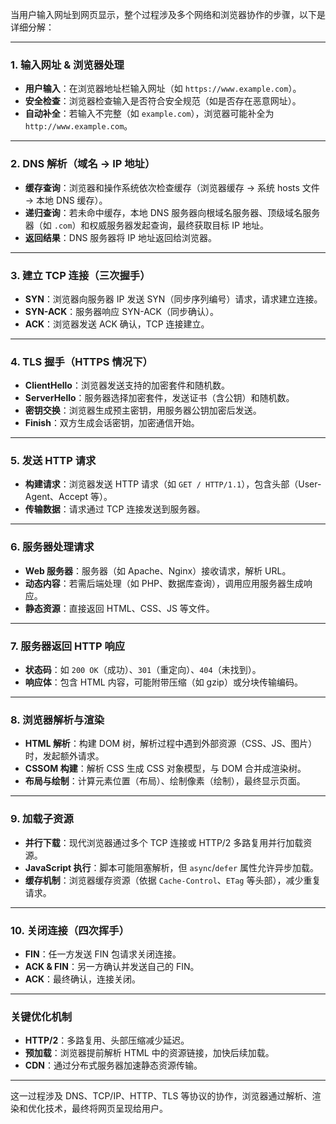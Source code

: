 当用户输入网址到网页显示，整个过程涉及多个网络和浏览器协作的步骤，以下是详细分解：

---

### **1. 输入网址 & 浏览器处理**
- **用户输入**：在浏览器地址栏输入网址（如 `https://www.example.com`）。
- **安全检查**：浏览器检查输入是否符合安全规范（如是否存在恶意网址）。
- **自动补全**：若输入不完整（如 `example.com`），浏览器可能补全为 `http://www.example.com`。

---

### **2. DNS 解析（域名 → IP 地址）**
- **缓存查询**：浏览器和操作系统依次检查缓存（浏览器缓存 → 系统 hosts 文件 → 本地 DNS 缓存）。
- **递归查询**：若未命中缓存，本地 DNS 服务器向根域名服务器、顶级域名服务器（如 `.com`）和权威服务器发起查询，最终获取目标 IP 地址。
- **返回结果**：DNS 服务器将 IP 地址返回给浏览器。

---

### **3. 建立 TCP 连接（三次握手）**
- **SYN**：浏览器向服务器 IP 发送 SYN（同步序列编号）请求，请求建立连接。
- **SYN-ACK**：服务器响应 SYN-ACK（同步确认）。
- **ACK**：浏览器发送 ACK 确认，TCP 连接建立。

---

### **4. TLS 握手（HTTPS 情况下）**
- **ClientHello**：浏览器发送支持的加密套件和随机数。
- **ServerHello**：服务器选择加密套件，发送证书（含公钥）和随机数。
- **密钥交换**：浏览器生成预主密钥，用服务器公钥加密后发送。
- **Finish**：双方生成会话密钥，加密通信开始。

---

### **5. 发送 HTTP 请求**
- **构建请求**：浏览器发送 HTTP 请求（如 `GET / HTTP/1.1`），包含头部（User-Agent、Accept 等）。
- **传输数据**：请求通过 TCP 连接发送到服务器。

---

### **6. 服务器处理请求**
- **Web 服务器**：服务器（如 Apache、Nginx）接收请求，解析 URL。
- **动态内容**：若需后端处理（如 PHP、数据库查询），调用应用服务器生成响应。
- **静态资源**：直接返回 HTML、CSS、JS 等文件。

---

### **7. 服务器返回 HTTP 响应**
- **状态码**：如 `200 OK`（成功）、`301`（重定向）、`404`（未找到）。
- **响应体**：包含 HTML 内容，可能附带压缩（如 gzip）或分块传输编码。

---

### **8. 浏览器解析与渲染**
- **HTML 解析**：构建 DOM 树，解析过程中遇到外部资源（CSS、JS、图片）时，发起额外请求。
- **CSSOM 构建**：解析 CSS 生成 CSS 对象模型，与 DOM 合并成渲染树。
- **布局与绘制**：计算元素位置（布局）、绘制像素（绘制），最终显示页面。

---

### **9. 加载子资源**
- **并行下载**：现代浏览器通过多个 TCP 连接或 HTTP/2 多路复用并行加载资源。
- **JavaScript 执行**：脚本可能阻塞解析，但 `async`/`defer` 属性允许异步加载。
- **缓存机制**：浏览器缓存资源（依据 `Cache-Control`、`ETag` 等头部），减少重复请求。

---

### **10. 关闭连接（四次挥手）**
- **FIN**：任一方发送 FIN 包请求关闭连接。
- **ACK & FIN**：另一方确认并发送自己的 FIN。
- **ACK**：最终确认，连接关闭。

---

### **关键优化机制**
- **HTTP/2**：多路复用、头部压缩减少延迟。
- **预加载**：浏览器提前解析 HTML 中的资源链接，加快后续加载。
- **CDN**：通过分布式服务器加速静态资源传输。

---

这一过程涉及 DNS、TCP/IP、HTTP、TLS 等协议的协作，浏览器通过解析、渲染和优化技术，最终将网页呈现给用户。
